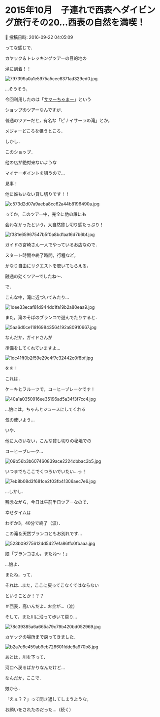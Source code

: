 # 2015年10月　子連れで西表へダイビング旅行その20…西表の自然を満喫！

📅 投稿日時: 2016-09-22 04:05:09

ってな感じで．


カヤック＆トレッキングツアーの目的地の


滝に到着！！




![797399a0a1e5975a5cee8371ad329ed0.jpg](images/797399a0a1e5975a5cee8371ad329ed0.jpg)







…そうそう，


今回利用したのは「[サマーちゃまー](http://www.summer-chamer.jp/)」という


ショップのツアーなんですが．


普通のツアーだと，有名な「ピナイサーラの滝」とか，


メジャーどころを狙うところ．





しかし．


このショップ．


他の店が絶対来ないような


マイナーポイントを狙うので…





見事！


他に誰もいない貸し切りです！！




![c573d2d07a9aeba8cc62a44b8196490a.jpg](images/c573d2d07a9aeba8cc62a44b8196490a.jpg)




ってか，このツアー中，完全に他の誰にも


会わなかったという，大自然貸し切り感たっぷり！




![f381e65967547b5f0a8bd1aa16d7b6bf.jpg](images/f381e65967547b5f0a8bd1aa16d7b6bf.jpg)




ガイドの宮崎さん一人でやっているお店なので．


スタート時間や終了時間，行程など，


かなり自由にリクエストを聴いてもらえる，


融通の効くツアーでしたね～．





で．


こんな中，滝に近づいてみたり…




![1dee33ecaf81d944dc1fa19b2a80eaa9.jpg](images/1dee33ecaf81d944dc1fa19b2a80eaa9.jpg)




また，滝のそばのブランコで遊んでたりすると．




![5aa6d0ce118169843564192a80910667.jpg](images/5aa6d0ce118169843564192a80910667.jpg)







なんだか，ガイドさんが


準備をしてくれていますよ…




![1dc41ff0b2f59e29c4f7c32442c0f8bf.jpg](images/1dc41ff0b2f59e29c4f7c32442c0f8bf.jpg)




をを！


これは．


ケーキとフルーツで，コーヒーブレークです！




![40a1a0350916ee35196ad5a34f3f7cc4.jpg](images/40a1a0350916ee35196ad5a34f3f7cc4.jpg)




…娘には，ちゃんとジュースにしてくれる


気の使いよう…





いや．


他に人のいない，こんな貸し切りの秘境での


コーヒーブレーク…




![09b56b3b607460839ace2224dbbac3b5.jpg](images/09b56b3b607460839ace2224dbbac3b5.jpg)




いつまでもここでくつろいでいたい…っ！




![7eb8b08d3f681ce2f03fb41306aec7e6.jpg](images/7eb8b08d3f681ce2f03fb41306aec7e6.jpg)







…しかし．


残念ながら，今日は午前半日ツアーなので．


幸せタイムは


わずか3，40分で終了（涙）．





この滝＆天然ブランコともお別れです…




![523b092756124d5427efa86ffc0fbaaa.jpg](images/523b092756124d5427efa86ffc0fbaaa.jpg)




娘「ブランコさん，またね～！」





…娘よ．


またね，って．


それは…また，ここに戻ってこなくてはならない


ということか！？？


＃西表，高いんだよ…お金が…（泣）





そして，また川に沿って歩いて戻り…




![78c39385a6a665a79c79b420bd052969.jpg](images/78c39385a6a665a79c79b420bd052969.jpg)




カヤックの場所まで戻ってきました．




![b2a7e6c459ab9eb726601fdde8a970b8.jpg](images/b2a7e6c459ab9eb726601fdde8a970b8.jpg)




あとは，川を下って．


河口へ戻るばかりなんだけど…





なんだか，ここで．


娘から．


「えぇ？？」って聞き返してしまうような，


お願いをされたのだった…（続く）
